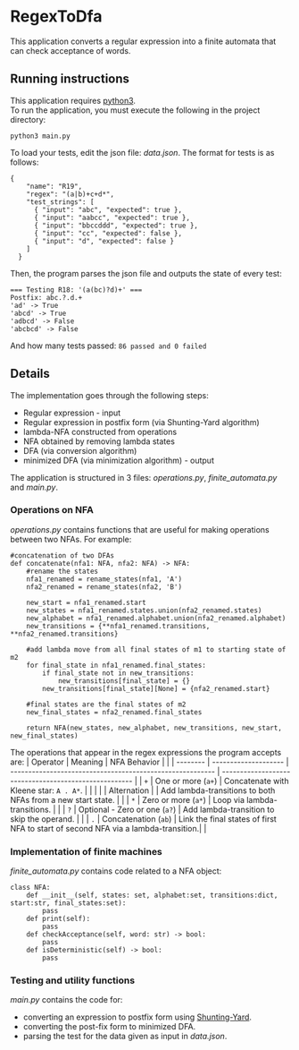 # RegexToDfa
This application converts a regular expression into a finite automata that can check acceptance of words.

## Running instructions
This application requires [python3](https://www.python.org/downloads).<br>
To run the application, you must execute the following in the project directory: <br>
```
python3 main.py 
```
To load your tests, edit the json file: *data.json*. The format for tests is as follows:
```
{
    "name": "R19",
    "regex": "(a|b)+c+d*",
    "test_strings": [
      { "input": "abc", "expected": true },
      { "input": "aabcc", "expected": true },
      { "input": "bbccddd", "expected": true },
      { "input": "cc", "expected": false },
      { "input": "d", "expected": false }
    ]
  }
```
Then, the program parses the json file and outputs the state of every test:
```
=== Testing R18: '(a(bc)?d)+' ===
Postfix: abc.?.d.+
'ad' -> True
'abcd' -> True
'adbcd' -> False
'abcbcd' -> False
```
And how many tests passed: `86 passed and 0 failed`

## Details
The implementation goes through the following steps:
* Regular expression - input
* Regular expression in postfix form (via Shunting-Yard algorithm) 
* lambda-NFA constructed from operations 
* NFA obtained by removing lambda states
* DFA (via conversion algorithm)
* minimized DFA (via minimization algorithm) - output

The application is structured in 3 files: *operations.py*, *finite_automata.py* and *main.py*.
### Operations on NFA
*operations.py* contains functions that are useful for making operations between two NFAs. For example:
```
#concatenation of two DFAs
def concatenate(nfa1: NFA, nfa2: NFA) -> NFA:
    #rename the states
    nfa1_renamed = rename_states(nfa1, 'A')
    nfa2_renamed = rename_states(nfa2, 'B')

    new_start = nfa1_renamed.start
    new_states = nfa1_renamed.states.union(nfa2_renamed.states)
    new_alphabet = nfa1_renamed.alphabet.union(nfa2_renamed.alphabet)
    new_transitions = {**nfa1_renamed.transitions, **nfa2_renamed.transitions}

    #add lambda move from all final states of m1 to starting state of m2
    for final_state in nfa1_renamed.final_states:
        if final_state not in new_transitions:
            new_transitions[final_state] = {}
        new_transitions[final_state][None] = {nfa2_renamed.start}
    
    #final states are the final states of m2
    new_final_states = nfa2_renamed.final_states

    return NFA(new_states, new_alphabet, new_transitions, new_start, new_final_states)
```
The operations that appear in the regex expressions the program accepts are:
| Operator | Meaning              | NFA Behavior                                              |                                                       |
| -------- | -------------------- | --------------------------------------------------------- | ----------------------------------------------------- |
| `+`      | One or more (`a+`)   | Concatenate with Kleene star: `A . A*`.                   |                                                       |
| &#124;   | Alternation &#124;   | Add lambda-transitions to both NFAs from a new start state. |                                                       |
| `*`      | Zero or more (`a*`)  | Loop via lambda-transitions.                               |                                                       |
| `?`      | Optional - Zero or one (`a?`)      | Add lambda-transition to skip the operand.   |                                                       |
| `.`      | Concatenation (`ab`) | Link the final states of first NFA to start of second NFA via a lambda-transition.|                                                       |



### Implementation of finite machines
*finite_automata.py* contains code related to a NFA object:
```
class NFA:
    def __init__(self, states: set, alphabet:set, transitions:dict, start:str, final_states:set):
        pass
    def print(self):
        pass
    def checkAcceptance(self, word: str) -> bool:
        pass
    def isDeterministic(self) -> bool:
        pass
```
### Testing and utility functions
*main.py* contains the code for: 
* converting an expression to postfix form using [Shunting-Yard](https://en.wikipedia.org/wiki/Shunting_yard_algorithm).
* converting the post-fix form to minimized DFA.
* parsing the test for the data given as input in *data.json*.

